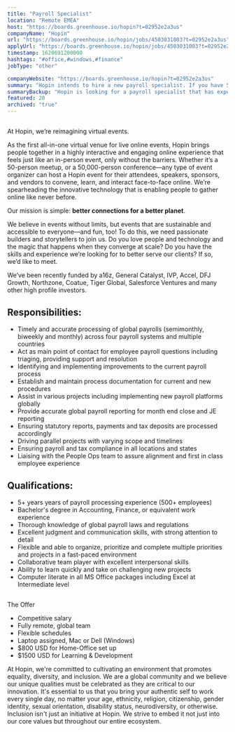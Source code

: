 ```yaml
---
title: "Payroll Specialist"
location: "Remote EMEA"
host: "https://boards.greenhouse.io/hopin?t=02952e2a3us"
companyName: "Hopin"
url: "https://boards.greenhouse.io/hopin/jobs/4503031003?t=02952e2a3us"
applyUrl: "https://boards.greenhouse.io/hopin/jobs/4503031003?t=02952e2a3us#app"
timestamp: 1620691200000
hashtags: "#office,#windows,#finance"
jobType: "other"

companyWebsite: "https://boards.greenhouse.io/hopin?t=02952e2a3us"
summary: "Hopin intends to hire a new payroll specialist. If you have 5+ years years of payroll processing experience, consider applying."
summaryBackup: "Hopin is looking for a payroll specialist that has experience in: #office, #windows, #finance."
featured: 20
archived: "true"
---
```


## 

At Hopin, we’re reimagining virtual events.

As the first all-in-one virtual venue for live online events, Hopin brings people together in a highly interactive and engaging online experience that feels just like an in-person event, only without the barriers. Whether it’s a 50-person meetup, or a 50,000-person conference—any type of event organizer can host a Hopin event for their attendees, speakers, sponsors, and vendors to convene, learn, and interact face-to-face online. We’re spearheading the innovative technology that is enabling people to gather online like never before.

Our mission is simple: **better connections for a better planet**. 

We believe in events without limits, but events that are sustainable and accessible to everyone—and fun, too! To do this, we need passionate builders and storytellers to join us. Do you love people and technology and the magic that happens when they converge at scale? Do you have the skills and experience we’re looking for to better serve our clients? If so, we’d like to meet.

We’ve been recently funded by a16z, General Catalyst, IVP, Accel, DFJ Growth, Northzone, Coatue, Tiger Global, Salesforce Ventures and many other high profile investors.

## Responsibilities:

*   Timely and accurate processing of global payrolls (semimonthly, biweekly and monthly) across four payroll systems and multiple countries 
*   Act as main point of contact for employee payroll questions including triaging, providing support and resolution
*   Identifying and implementing improvements to the current payroll process
*   Establish and maintain process documentation for current and new procedures
*   Assist in various projects including implementing new payroll platforms globally 
*   Provide accurate global payroll reporting for month end close and JE reporting 
*   Ensuring statutory reports, payments and tax deposits are processed accordingly 
*   Driving parallel projects with varying scope and timelines 
*   Ensuring payroll and tax compliance in all locations and states 
*   Liaising with the People Ops team to assure alignment and first in class employee experience

## Qualifications:

*   5+ years years of payroll processing experience (500+ employees) 
*   Bachelor's degree in Accounting, Finance, or equivalent work experience
*   Thorough knowledge of global payroll laws and regulations
*   Excellent judgment and communication skills, with strong attention to detail
*   Flexible and able to organize, prioritize and complete multiple priorities and projects in a fast-paced environment
*   Collaborative team player with excellent interpersonal skills
*   Ability to learn quickly and take on challenging new projects
*   Computer literate in all MS Office packages including Excel at Intermediate level

## 

The Offer

*   Competitive salary
*   Fully remote, global team
*   Flexible schedules
*   Laptop assigned, Mac or Dell (Windows)
*   $800 USD for Home-Office set up
*   $1500 USD for Learning & Development

At Hopin, we're committed to cultivating an environment that promotes equality, diversity, and inclusion. We are a global community and we believe our unique qualities must be celebrated as they are critical to our innovation. It's essential to us that you bring your authentic self to work every single day, no matter your age, ethnicity, religion, citizenship, gender identity, sexual orientation, disability status, neurodiversity, or otherwise. Inclusion isn't just an initiative at Hopin. We strive to embed it not just into our core values but throughout our entire ecosystem.
